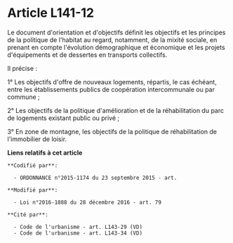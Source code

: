# Article L141-12

Le document d'orientation et d'objectifs définit les objectifs et les principes de la politique de l'habitat au regard,
notamment, de la mixité sociale, en prenant en compte l'évolution démographique et économique et les projets d'équipements et
de dessertes en transports collectifs.

Il précise :

1° Les objectifs d'offre de nouveaux logements, répartis, le cas échéant, entre les établissements publics de coopération
intercommunale ou par commune ;

2° Les objectifs de la politique d'amélioration et de la réhabilitation du parc de logements existant public ou privé ;

3° En zone de montagne, les objectifs de la politique de réhabilitation de l'immobilier de loisir.

**Liens relatifs à cet article**

	**Codifié par**:

	  - ORDONNANCE n°2015-1174 du 23 septembre 2015 - art.

	**Modifié par**:

	  - Loi n°2016-1888 du 28 décembre 2016 - art. 79

	**Cité par**:

	  - Code de l'urbanisme - art. L143-29 (VD)
	  - Code de l'urbanisme - art. L143-34 (VD)
